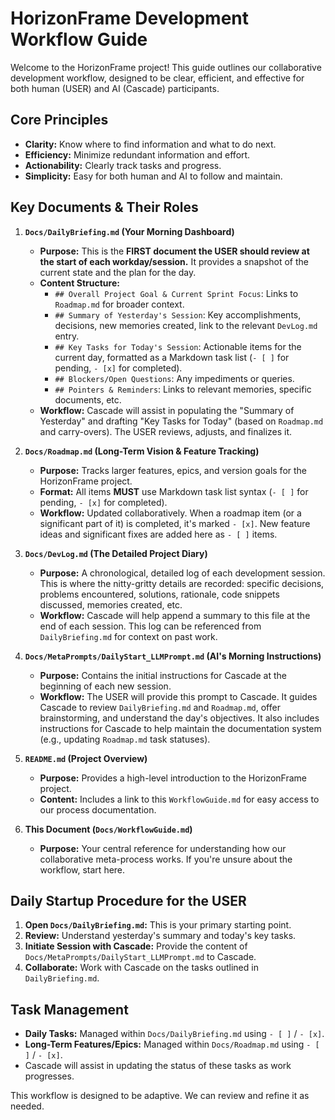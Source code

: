 # HorizonFrame Development Workflow Guide

Welcome to the HorizonFrame project! This guide outlines our collaborative development workflow, designed to be clear, efficient, and effective for both human (USER) and AI (Cascade) participants.

## Core Principles

*   **Clarity:** Know where to find information and what to do next.
*   **Efficiency:** Minimize redundant information and effort.
*   **Actionability:** Clearly track tasks and progress.
*   **Simplicity:** Easy for both human and AI to follow and maintain.

## Key Documents & Their Roles

1.  **`Docs/DailyBriefing.md` (Your Morning Dashboard)**
    *   **Purpose:** This is the **FIRST document the USER should review at the start of each workday/session.** It provides a snapshot of the current state and the plan for the day.
    *   **Content Structure:**
        *   `## Overall Project Goal & Current Sprint Focus`: Links to `Roadmap.md` for broader context.
        *   `## Summary of Yesterday's Session`: Key accomplishments, decisions, new memories created, link to the relevant `DevLog.md` entry.
        *   `## Key Tasks for Today's Session`: Actionable items for the current day, formatted as a Markdown task list (`- [ ]` for pending, `- [x]` for completed).
        *   `## Blockers/Open Questions`: Any impediments or queries.
        *   `## Pointers & Reminders`: Links to relevant memories, specific documents, etc.
    *   **Workflow:** Cascade will assist in populating the "Summary of Yesterday" and drafting "Key Tasks for Today" (based on `Roadmap.md` and carry-overs). The USER reviews, adjusts, and finalizes it.

2.  **`Docs/Roadmap.md` (Long-Term Vision & Feature Tracking)**
    *   **Purpose:** Tracks larger features, epics, and version goals for the HorizonFrame project.
    *   **Format:** All items **MUST** use Markdown task list syntax (`- [ ]` for pending, `- [x]` for completed).
    *   **Workflow:** Updated collaboratively. When a roadmap item (or a significant part of it) is completed, it's marked `- [x]`. New feature ideas and significant fixes are added here as `- [ ]` items.

3.  **`Docs/DevLog.md` (The Detailed Project Diary)**
    *   **Purpose:** A chronological, detailed log of each development session. This is where the nitty-gritty details are recorded: specific decisions, problems encountered, solutions, rationale, code snippets discussed, memories created, etc.
    *   **Workflow:** Cascade will help append a summary to this file at the end of each session. This log can be referenced from `DailyBriefing.md` for context on past work.

4.  **`Docs/MetaPrompts/DailyStart_LLMPrompt.md` (AI's Morning Instructions)**
    *   **Purpose:** Contains the initial instructions for Cascade at the beginning of each new session.
    *   **Workflow:** The USER will provide this prompt to Cascade. It guides Cascade to review `DailyBriefing.md` and `Roadmap.md`, offer brainstorming, and understand the day's objectives. It also includes instructions for Cascade to help maintain the documentation system (e.g., updating `Roadmap.md` task statuses).

5.  **`README.md` (Project Overview)**
    *   **Purpose:** Provides a high-level introduction to the HorizonFrame project.
    *   **Content:** Includes a link to this `WorkflowGuide.md` for easy access to our process documentation.

6.  **This Document (`Docs/WorkflowGuide.md`)**
    *   **Purpose:** Your central reference for understanding how our collaborative meta-process works. If you're unsure about the workflow, start here.

## Daily Startup Procedure for the USER

1.  **Open `Docs/DailyBriefing.md`:** This is your primary starting point.
2.  **Review:** Understand yesterday's summary and today's key tasks.
3.  **Initiate Session with Cascade:** Provide the content of `Docs/MetaPrompts/DailyStart_LLMPrompt.md` to Cascade.
4.  **Collaborate:** Work with Cascade on the tasks outlined in `DailyBriefing.md`.

## Task Management

*   **Daily Tasks:** Managed within `Docs/DailyBriefing.md` using `- [ ]` / `- [x]`.
*   **Long-Term Features/Epics:** Managed within `Docs/Roadmap.md` using `- [ ]` / `- [x]`.
*   Cascade will assist in updating the status of these tasks as work progresses.

This workflow is designed to be adaptive. We can review and refine it as needed.
